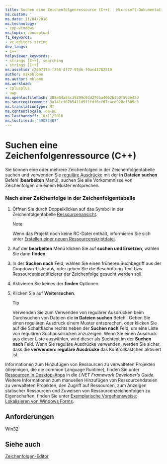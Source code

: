 ```yaml
---
title: Suchen eine Zeichenfolgenressource (C++) | Microsoft-Dokumentation
ms.custom: ''
ms.date: 11/04/2016
ms.technology:
- cpp-windows
ms.topic: conceptual
f1_keywords:
- vc.editors.string
dev_langs:
- C++
helpviewer_keywords:
- strings [C++], searching
- strings [C++]
ms.assetid: c2497173-f356-4f77-97d6-f0ac41782510
author: mikeblome
ms.author: mblome
ms.workload:
- cplusplus
- uwp
ms.openlocfilehash: 308e84a84c39399c93d270ba4662b3b0f593e42d
ms.sourcegitcommit: 3a141cf07b5411d5f1fdf6cf67c4ce928cf389c3
ms.translationtype: MT
ms.contentlocale: de-DE
ms.lasthandoff: 10/11/2018
ms.locfileid: "49082487"
---
```

# <a name="finding-a-string-resource-c"></a>Suchen eine Zeichenfolgenressource (C++)

Sie können eine oder mehrere Zeichenfolgen in der Zeichenfolgentabelle suchen und verwenden Sie [reguläre Ausdrücke](/visualstudio/ide/using-regular-expressions-in-visual-studio) mit der **in Dateien suchen** Befehl (**bearbeiten** Menü), suchen Sie alle Vorkommnisse von Zeichenfolgen die einem Muster entsprechen.

### <a name="to-find-a-string-in-the-string-table"></a>Nach einer Zeichenfolge in der Zeichenfolgentabelle

1. Öffnen Sie durch Doppelklicken auf das Symbol in der Zeichenfolgentabelle [Ressourcenansicht](../windows/resource-view-window.md).

   > [!NOTE]
   > Wenn das Projekt noch keine RC-Datei enthält, informieren Sie sich unter [Erstellen einer neuen Ressourcenskriptdatei](../windows/how-to-create-a-resource-script-file.md).

2. Auf der **bearbeiten** Menü klicken Sie auf **suchen und Ersetzen**, wählen Sie dann **finden**.

3. In der **Suchen nach** Feld, wählen Sie einen früheren Suchbegriff aus der Dropdown-Liste aus, oder geben Sie die Beschriftung Text bzw. Ressourcenidentifizierer der Zeichenfolge gesucht werden soll.

4. Aktivieren Sie keines der **finden** Optionen.

5. Klicken Sie auf **Weitersuchen**.

   > [!TIP]
   > Verwenden Sie zum Verwenden von regulärer Ausdrücken beim Durchsuchen von Dateien die **in Dateien suchen** Befehl. Geben Sie einen regulären Ausdruck einem Muster entsprechen, oder klicken Sie auf die Schaltfläche rechts neben der **Suchen nach** Feld, um eine Liste von regulären Suchausdrücken anzuzeigen. Wenn Sie einen Ausdruck aus dieser Liste auswählen, wird dieser als Suchtext im der **Suchen nach** Feld. Wenn Sie reguläre Ausdrücke verwenden, werden Sie sicher, dass die **verwenden: reguläre Ausdrücke** das Kontrollkästchen aktiviert ist.

Informationen zum Hinzufügen von Ressourcen zu verwalteten Projekten (diejenigen, die die common Language Runtime), finden Sie unter [Ressourcen in Desktop-Apps](/dotnet/framework/resources/index) in die *(.NET Framework Developer's Guide*. Weitere Informationen zum manuellen Hinzufügen von Ressourcendateien zu verwalteten Projekten, den Zugriff auf Ressourcen, zum Anzeigen statischer Ressourcen und Zuweisen von Ressourcenzeichenfolgen zu Eigenschaften, finden Sie unter [Exemplarische Vorgehensweise: Lokalisieren von Windows Forms](/previous-versions/visualstudio/visual-studio-2010/y99d1cd3).

## <a name="requirements"></a>Anforderungen

Win32

## <a name="see-also"></a>Siehe auch

[Zeichenfolgen-Editor](../windows/string-editor.md)  